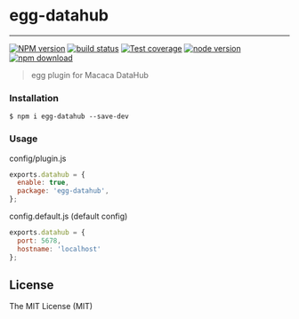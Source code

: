 # egg-datahub

---

[![NPM version][npm-image]][npm-url]
[![build status][travis-image]][travis-url]
[![Test coverage][coveralls-image]][coveralls-url]
[![node version][node-image]][node-url]
[![npm download][download-image]][download-url]

[npm-image]: https://img.shields.io/npm/v/egg-datahub.svg?style=flat-square
[npm-url]: https://npmjs.org/package/egg-datahub
[travis-image]: https://img.shields.io/travis/macacajs/egg-datahub.svg?style=flat-square
[travis-url]: https://travis-ci.org/macacajs/egg-datahub
[coveralls-image]: https://img.shields.io/codecov/c/github/macacajs/egg-datahub.svg?style=flat-square
[coveralls-url]: https://codecov.io/gh/macacajs/egg-datahub
[node-image]: https://img.shields.io/badge/node.js-%3E=_8-green.svg?style=flat-square
[node-url]: http://nodejs.org/download/
[download-image]: https://img.shields.io/npm/dm/egg-datahub.svg?style=flat-square
[download-url]: https://npmjs.org/package/egg-datahub

> egg plugin for Macaca DataHub

### Installation

```
$ npm i egg-datahub --save-dev
```

### Usage

config/plugin.js

```javascript
exports.datahub = {
  enable: true,
  package: 'egg-datahub',
};
```

config.default.js (default config)

```javascript
exports.datahub = {
  port: 5678,
  hostname: 'localhost'
};
```

## License

The MIT License (MIT)
